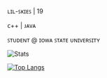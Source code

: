 ʟɪʟ-ꜱᴋɪᴇꜱ | 19

ᴄ++ | ᴊᴀᴠᴀ

ꜱᴛᴜᴅᴇɴᴛ @ ɪᴏᴡᴀ ꜱᴛᴀᴛᴇ ᴜɴɪᴠᴇʀꜱɪᴛʏ

![Stats](https://github-readme-stats.vercel.app/api?username=lil-skies&show_icons=true&theme=radical)

[![Top Langs](https://github-readme-stats.vercel.app/api/top-langs/?username=lil-skies)](https://github.com/anuraghazra/github-readme-stats)
